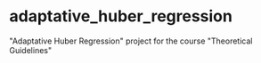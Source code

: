 # adaptative_huber_regression
"Adaptative Huber Regression" project for the course "Theoretical Guidelines"
